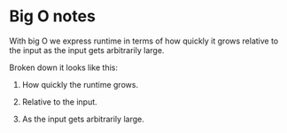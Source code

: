 # Big O notes

With big O we express runtime in terms of how quickly it grows relative to the input as the input gets arbitrarily large.

Broken down it looks like this:

1. How quickly the runtime grows.

2. Relative to the input.

3. As the input gets arbitrarily large.